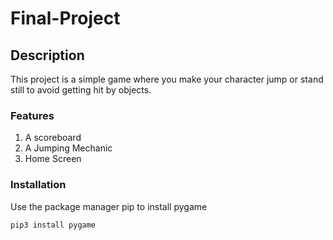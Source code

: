 # Final-Project
## Description
This project is a simple game where you make your character jump or stand still to avoid getting hit by objects. 
### Features 
1. A scoreboard
2. A Jumping Mechanic
3. Home Screen
### Installation 
Use the package manager pip to install pygame
```bash
pip3 install pygame
```



